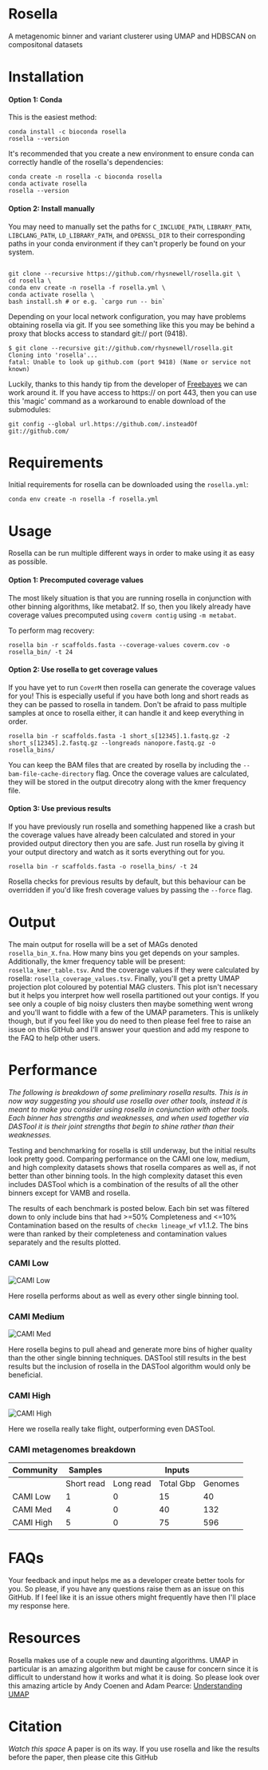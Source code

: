 # Rosella
A metagenomic binner and variant clusterer using UMAP and HDBSCAN on compositonal datasets

# Installation
#### Option 1: Conda
This is the easiest method:

```
conda install -c bioconda rosella
rosella --version
```

It's recommended that you create a new environment to ensure conda can correctly handle of the rosella's dependencies:

```
conda create -n rosella -c bioconda rosella
conda activate rosella
rosella --version
```

#### Option 2: Install manually
You may need to manually set the paths for `C_INCLUDE_PATH`, `LIBRARY_PATH`, `LIBCLANG_PATH`, 
`LD_LIBRARY_PATH`, and `OPENSSL_DIR` to their corresponding
paths in your conda environment if they can't properly be found on your system.
```

git clone --recursive https://github.com/rhysnewell/rosella.git \ 
cd rosella \
conda env create -n rosella -f rosella.yml \ 
conda activate rosella \ 
bash install.sh # or e.g. `cargo run -- bin`
```

Depending on your local network configuration, you may have problems obtaining rosella via git.
If you see something like this you may be behind a proxy that blocks access to standard git:// port (9418).

```
$ git clone --recursive git://github.com/rhysnewell/rosella.git
Cloning into 'rosella'...
fatal: Unable to look up github.com (port 9418) (Name or service not known)
```

Luckily, thanks to this handy tip from the developer of [Freebayes](https://github.com/ekg/freebayes) we can work around it.
If you have access to https:// on port 443, then you can use this 'magic' command as a workaround to enable download of the submodules:

```
git config --global url.https://github.com/.insteadOf git://github.com/
```

# Requirements

Initial requirements for rosella can be downloaded using the `rosella.yml`:
```
conda env create -n rosella -f rosella.yml
```

# Usage

Rosella can be run multiple different ways in order to make using it as easy as possible.

#### Option 1: Precomputed coverage values

The most likely situation is that you are running rosella in conjunction with other
binning algorithms, like metabat2. If so, then you likely already have coverage values precomputed
using `coverm contig` using `-m metabat`.

To perform mag recovery:
```
rosella bin -r scaffolds.fasta --coverage-values coverm.cov -o rosella_bin/ -t 24
```

#### Option 2: Use rosella to get coverage values

If you have yet to run `CoverM` then rosella can generate the coverage values for you!
This is especially useful if you have both long and short reads as they can be passed
to rosella in tandem. Don't be afraid to pass multiple samples at once to rosella either,
it can handle it and keep everything in order.

```
rosella bin -r scaffolds.fasta -1 short_s[12345].1.fastq.gz -2 short_s[12345].2.fastq.gz --longreads nanopore.fastq.gz -o rosella_bins/
```

You can keep the BAM files that are created by rosella by including the `--bam-file-cache-directory`
flag. Once the coverage values are calculated, they will be stored in the output direcotry along with
the kmer frequency file.

#### Option 3: Use previous results

If you have previously run rosella and something happened like a crash but the coverage values have
already been calculated and stored in your provided output directory then you are safe.
Just run rosella by giving it your output directory and watch as it sorts everything out for you.

```
rosella bin -r scaffolds.fasta -o rosella_bins/ -t 24
```

Rosella checks for previous results by default, but this behaviour can be overridden if you'd like fresh coverage
values by passing the `--force` flag.

# Output

The main output for rosella will be a set of MAGs denoted `rosella_bin_X.fna`. How many bins you get depends on your 
samples. Additionally, the kmer frequency table will be present: `rosella_kmer_table.tsv`. And the coverage values if
they were calculated by rosella: `rosella_coverage_values.tsv`. Finally, you'll get a pretty UMAP projection plot coloured
by potential MAG clusters. This plot isn't necessary but it helps you interpret how well rosella partitioned out your contigs.
If you see only a couple of big noisy clusters then maybe something went wrong and you'll want to fiddle with a few of
the UMAP parameters. This is unlikely though, but if you feel like you do need to then please feel free to raise an issue
on this GitHub and I'll answer your question and add my respone to the FAQ to help other users.

# Performance

*The following is  breakdown of some preliminary rosella results. This is in now way suggesting you should
use rosella over other tools, instead it is meant to make you consider using rosella in conjunction with other tools.
Each binner has strengths and weaknesses, and when used together via DASTool it is their joint strengths that begin
to shine rather than their weaknesses.*

Testing and benchmarking for rosella is still underway, but the initial results look pretty good. 
Comparing performance on the CAMI one low, medium, and high complexity datasets shows that rosella compares as well as, 
if not better than other binning tools. In the high complexity dataset this even includes DASTool which is a combination 
of the results of all the other binners except for VAMB and rosella. 

The results of each benchmark is posted below. Each bin set was filtered down to only include bins that had >=50% 
Completeness and <=10% Contamination based on the results of `checkm lineage_wf` v1.1.2. 
The bins were than ranked by their completeness and contamination values separately and the results plotted.

### CAMI Low

![CAMI Low](results/cami_low.png)

Here rosella performs about as well as every other single binning tool.

### CAMI Medium

![CAMI Med](results/cami_med.png)

Here rosella begins to pull ahead and generate more bins of higher quality than
the other single binning techniques. DASTool still results in the best results
but the inclusion of rosella in the DASTool algorithm would only be beneficial.

### CAMI High

![CAMI High](results/cami_high.png)

Here we rosella really take flight, outperforming even DASTool.


### CAMI metagenomes breakdown

| Community | Samples  |   | Inputs |   |
|---|---|---|---|---|
|   | Short read | Long read | Total Gbp | Genomes | Circular elements |
|   CAMI Low	| 1	| 0	| 15 | 40 | 20   |
|   CAMI Med	| 4	| 0	| 40 | 132 | 100 |
|   CAMI High	| 5	| 0	| 75 | 596 | 478 |

# FAQs

Your feedback and input helps me as a developer create better tools for you. So please, if you have any questions
raise them as an issue on this GitHub. If I feel like it is an issue others might frequently have then I'll place my 
response here.

# Resources

Rosella makes use of a couple new and daunting algorithms. UMAP in particular is an amazing algorithm but might be cause 
for concern since it is difficult to understand how it works and what it is doing. So please look over this amazing article 
by Andy Coenen and Adam Pearce: [Understanding UMAP](https://pair-code.github.io/understanding-umap/)

# Citation

*Watch this space* A paper is on its way. If you use rosella and like the results before the paper, then please cite this GitHub
